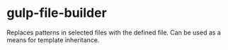 gulp-file-builder
=================

Replaces patterns in selected files with the defined file. Can be used as a means for template inheritance.
